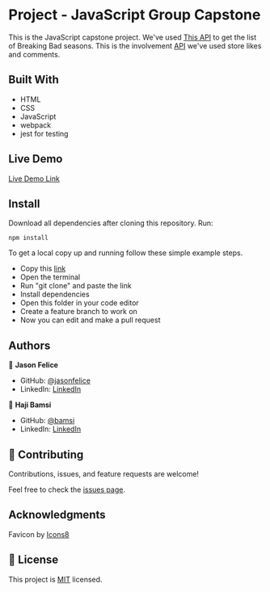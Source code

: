 # Project - JavaScript Group Capstone
This is the JavaScript capstone project. We've used [This API](https://api.tvmaze.com/shows/169/seasons) to get the list of Breaking Bad seasons. This is the involvement [API](https://www.notion.so/Involvement-API-869e60b5ad104603aa6db59e08150270) we've used store likes and comments.

## Built With

- HTML
- CSS
- JavaScript
- webpack
- jest for testing

## Live Demo
[Live Demo Link](https://github.com/jasonfelice/Group-Capstone)

## Install

Download all dependencies after cloning this repository. Run:
```
npm install
```

To get a local copy up and running follow these simple example steps.
- Copy this [link](https://github.com/jasonfelice/Group-Capstone)
- Open the terminal
- Run "git clone" and paste the link
- Install dependencies 
- Open this folder in your code editor
- Create a feature branch to work on
- Now you can edit and make a pull request

## Authors

👤 **Jason Felice**

- GitHub: [@jasonfelice](https://github.com/jasonfelice)
- LinkedIn: [LinkedIn](https://www.linkedin.com/in/jason-felice-11a5a622b/)


👤 **Haji Bamsi**

- GitHub: [@bamsi](https://github.com/bamsi)
- LinkedIn: [LinkedIn](https://www.linkedin.com/in/haji-bamsi-17327726/)

## 🤝 Contributing

Contributions, issues, and feature requests are welcome!

Feel free to check the [issues page](../../issues/).

## Acknowledgments
Favicon by [Icons8](https://icons8.com/icon/57214/tv-show)

## 📝 License

This project is [MIT](./MIT.md) licensed.